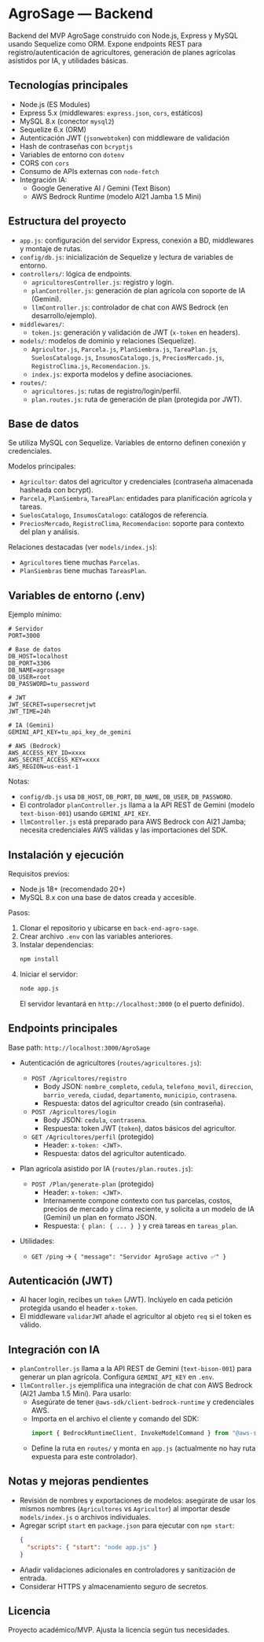 # AgroSage — Backend

Backend del MVP AgroSage construido con Node.js, Express y MySQL usando Sequelize como ORM. Expone endpoints REST para registro/autenticación de agricultores, generación de planes agrícolas asistidos por IA, y utilidades básicas.

## Tecnologías principales

- Node.js (ES Modules)
- Express 5.x (middlewares: `express.json`, `cors`, estáticos)
- MySQL 8.x (conector `mysql2`)
- Sequelize 6.x (ORM)
- Autenticación JWT (`jsonwebtoken`) con middleware de validación
- Hash de contraseñas con `bcryptjs`
- Variables de entorno con `dotenv`
- CORS con `cors`
- Consumo de APIs externas con `node-fetch`
- Integración IA:
  - Google Generative AI / Gemini (Text Bison)
  - AWS Bedrock Runtime (modelo AI21 Jamba 1.5 Mini)

## Estructura del proyecto

- `app.js`: configuración del servidor Express, conexión a BD, middlewares y montaje de rutas.
- `config/db.js`: inicialización de Sequelize y lectura de variables de entorno.
- `controllers/`: lógica de endpoints.
  - `agricultoresController.js`: registro y login.
  - `planController.js`: generación de plan agrícola con soporte de IA (Gemini).
  - `llmController.js`: controlador de chat con AWS Bedrock (en desarrollo/ejemplo).
- `middlewares/`:
  - `token.js`: generación y validación de JWT (`x-token` en headers).
- `models/`: modelos de dominio y relaciones (Sequelize).
  - `Agricultor.js`, `Parcela.js`, `PlanSiembra.js`, `TareaPlan.js`, `SuelosCatalogo.js`, `InsumosCatalogo.js`, `PreciosMercado.js`, `RegistroClima.js`, `Recomendacion.js`.
  - `index.js`: exporta modelos y define asociaciones.
- `routes/`:
  - `agricultores.js`: rutas de registro/login/perfil.
  - `plan.routes.js`: ruta de generación de plan (protegida por JWT).

## Base de datos

Se utiliza MySQL con Sequelize. Variables de entorno definen conexión y credenciales.

Modelos principales:
- `Agricultor`: datos del agricultor y credenciales (contraseña almacenada hasheada con bcrypt).
- `Parcela`, `PlanSiembra`, `TareaPlan`: entidades para planificación agrícola y tareas.
- `SuelosCatalogo`, `InsumosCatalogo`: catálogos de referencia.
- `PreciosMercado`, `RegistroClima`, `Recomendacion`: soporte para contexto del plan y análisis.

Relaciones destacadas (ver `models/index.js`):
- `Agricultores` tiene muchas `Parcelas`.
- `PlanSiembras` tiene muchas `TareasPlan`.

## Variables de entorno (.env)

Ejemplo mínimo:

```
# Servidor
PORT=3000

# Base de datos
DB_HOST=localhost
DB_PORT=3306
DB_NAME=agrosage
DB_USER=root
DB_PASSWORD=tu_password

# JWT
JWT_SECRET=supersecretjwt
JWT_TIME=24h

# IA (Gemini)
GEMINI_API_KEY=tu_api_key_de_gemini

# AWS (Bedrock)
AWS_ACCESS_KEY_ID=xxxx
AWS_SECRET_ACCESS_KEY=xxxx
AWS_REGION=us-east-1
```

Notas:
- `config/db.js` usa `DB_HOST`, `DB_PORT`, `DB_NAME`, `DB_USER`, `DB_PASSWORD`.
- El controlador `planController.js` llama a la API REST de Gemini (modelo `text-bison-001`) usando `GEMINI_API_KEY`.
- `llmController.js` está preparado para AWS Bedrock con AI21 Jamba; necesita credenciales AWS válidas y las importaciones del SDK.

## Instalación y ejecución

Requisitos previos:
- Node.js 18+ (recomendado 20+)
- MySQL 8.x con una base de datos creada y accesible.

Pasos:
1. Clonar el repositorio y ubicarse en `back-end-agro-sage`.
2. Crear archivo `.env` con las variables anteriores.
3. Instalar dependencias:
   ```bash
   npm install
   ```
4. Iniciar el servidor:
   ```bash
   node app.js
   ```
   El servidor levantará en `http://localhost:3000` (o el puerto definido).

## Endpoints principales

Base path: `http://localhost:3000/AgroSage`

- Autenticación de agricultores (`routes/agricultores.js`):
  - `POST /Agricultores/registro`
    - Body JSON: `nombre_completo`, `cedula`, `telefono_movil`, `direccion`, `barrio_vereda`, `ciudad`, `departamento`, `municipio`, `contrasena`.
    - Respuesta: datos del agricultor creado (sin contraseña).
  - `POST /Agricultores/login`
    - Body JSON: `cedula`, `contrasena`.
    - Respuesta: token JWT (`token`), datos básicos del agricultor.
  - `GET /Agricultores/perfil` (protegido)
    - Header: `x-token: <JWT>`.
    - Respuesta: datos del agricultor autenticado.

- Plan agrícola asistido por IA (`routes/plan.routes.js`):
  - `POST /Plan/generate-plan` (protegido)
    - Header: `x-token: <JWT>`.
    - Internamente compone contexto con tus parcelas, costos, precios de mercado y clima reciente, y solicita a un modelo de IA (Gemini) un plan en formato JSON.
    - Respuesta: `{ plan: { ... } }` y crea tareas en `tareas_plan`.

- Utilidades:
  - `GET /ping` → `{ "message": "Servidor AgroSage activo ✅" }`

## Autenticación (JWT)

- Al hacer login, recibes un `token` (JWT). Inclúyelo en cada petición protegida usando el header `x-token`.
- El middleware `validarJWT` añade el agricultor al objeto `req` si el token es válido.

## Integración con IA

- `planController.js` llama a la API REST de Gemini (`text-bison-001`) para generar un plan agrícola. Configura `GEMINI_API_KEY` en `.env`.
- `llmController.js` ejemplifica una integración de chat con AWS Bedrock (AI21 Jamba 1.5 Mini). Para usarlo:
  - Asegúrate de tener `@aws-sdk/client-bedrock-runtime` y credenciales AWS.
  - Importa en el archivo el cliente y comando del SDK:
    ```js
    import { BedrockRuntimeClient, InvokeModelCommand } from "@aws-sdk/client-bedrock-runtime";
    ```
  - Define la ruta en `routes/` y monta en `app.js` (actualmente no hay ruta expuesta para este controlador).

## Notas y mejoras pendientes

- Revisión de nombres y exportaciones de modelos: asegúrate de usar los mismos nombres (`Agricultores` vs `Agricultor`) al importar desde `models/index.js` o archivos individuales.
- Agregar script `start` en `package.json` para ejecutar con `npm start`:
  ```json
  {
    "scripts": { "start": "node app.js" }
  }
  ```
- Añadir validaciones adicionales en controladores y sanitización de entrada.
- Considerar HTTPS y almacenamiento seguro de secretos.

## Licencia

Proyecto académico/MVP. Ajusta la licencia según tus necesidades.